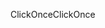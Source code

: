 <span data-ttu-id="d0957-101">ClickOnce</span><span class="sxs-lookup"><span data-stu-id="d0957-101">ClickOnce</span></span>